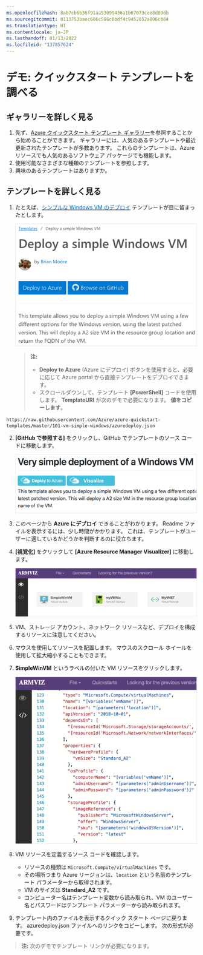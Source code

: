 ```yaml
---
ms.openlocfilehash: 8ab7cb6b36f91aa53099436a1b67073cee8d09db
ms.sourcegitcommit: 0113753baec606c586c0bdf4c9452052a096c084
ms.translationtype: HT
ms.contentlocale: ja-JP
ms.lasthandoff: 01/13/2022
ms.locfileid: "137857624"
---
```

# <a name="demonstration-explore-quickstart-templates"></a>デモ: クイックスタート テンプレートを調べる

## <a name="explore-the-gallery"></a>ギャラリーを詳しく見る

1. 先ず、[Azure クイックスタート テンプレート ギャラリー](https://azure.microsoft.com/resources/templates?azure-portal=true)を参照することから始めることができます。 ギャラリーには、人気のあるテンプレートや最近更新されたテンプレートが多数あります。 これらのテンプレートは、Azure リソースでも人気のあるソフトウェア パッケージでも機能します。
2. 使用可能なさまざまな種類のテンプレートを参照します。
3. 興味のあるテンプレートはありますか。

## <a name="explore-a-template"></a>テンプレートを詳しく見る

1. たとえば、<a href="https://azure.microsoft.com/resources/templates/101-vm-simple-windows?azure-portal=true" target="_blank"><span style="color: #0066cc;" color="#0066cc">シンプルな Windows VM のデプロイ</span></a> テンプレートが目に留まったとします。

    ![単純な Windows VM ページのデプロイのスクリーンショット](Images/AZ103_Demo_QS_Templates2.png)

    >**注:**
    >- **Deploy to Azure** (Azure にデプロイ) ボタンを使用すると、必要に応じて Azure portal から直接テンプレートをデプロイできます。
    >- スクロールダウンして、テンプレート **[PowerShell]** コードを使用します。 **TemplateURI** が次のデモで必要になります。 **値をコピーします**。 

```
https://raw.githubusercontent.com/Azure/azure-quickstart-templates/master/101-vm-simple-windows/azuredeploy.json
```

2. **[GitHub で参照する]** をクリックし、GitHub でテンプレートのソース コードに移動します。

    ![リソース マネージャ テンプレートの GitHub README のスクリーンショット](Images/AZ103_Demo_QS_Templates3.png)

3. このページから **Azure にデプロイ** できることがわかります。 Readme ファイルを表示するには、少し時間がかかります。 これは、テンプレートがユーザーに適しているかどうかを判断するのに役立ちます。  

4. **[視覚化]** をクリックして **[Azure Resource Manager Visualizer]** に移動します。

    ![Azure リソースを表示する Azure Resource Manager ビジュアライザー。](Images/AZ103_Demo_QS_Templates4.png)

5. VM、ストレージ アカウント、ネットワーク リソースなど、デプロイを構成するリソースに注意してください。
6. マウスを使用してリソースを配置します。 マウスのスクロール ホイールを使用して拡大縮小することもできます。
7. **SimpleWinVM** というラベルの付いた VM リソースをクリックします。

    ![Azure Resource Manager ビジュアライザーには、テンプレートのソース コードが表示されます。](Images/AZ103_Demo_QS_Templates5.png)

8. VM リソースを定義するソース コードを確認します。

    * リソースの種類は `Microsoft.Compute/virtualMachines` です。
    * その場所つまり Azure リージョンは、`location` という名前のテンプレート パラメーターから取得されます。
    * VM のサイズは **Standard_A2** です。
    * コンピューター名はテンプレート変数から読み取られ、VM のユーザー名とパスワードはテンプレート パラメーターから読み取られます。

9. テンプレート内のファイルを表示するクイック スタート ページに戻ります。 azuredeploy.json ファイルへのリンクをコピーします。 次の形式が必要です。

>**注:**  次のデモでテンプレート リンクが必要になります。